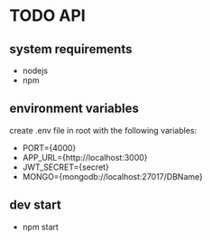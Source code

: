 # TODO API

## system requirements

- nodejs
- npm

## environment variables

create .env file in root with the following variables:

- PORT={4000}
- APP_URL={http://localhost:3000}
- JWT_SECRET={secret}
- MONGO={mongodb://localhost:27017/DBName}

## dev start

- npm start

